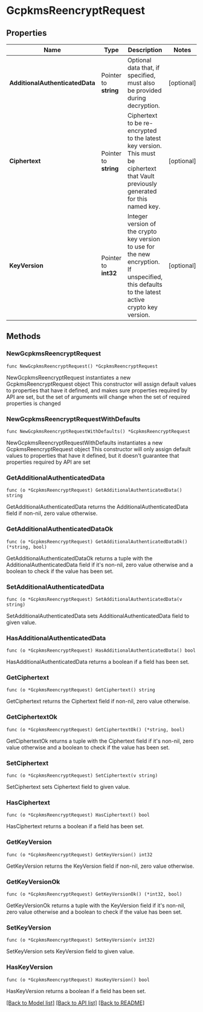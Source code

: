 # GcpkmsReencryptRequest

## Properties

Name | Type | Description | Notes
------------ | ------------- | ------------- | -------------
**AdditionalAuthenticatedData** | Pointer to **string** | Optional data that, if specified, must also be provided during decryption. | [optional] 
**Ciphertext** | Pointer to **string** | Ciphertext to be re-encrypted to the latest key version. This must be ciphertext that Vault previously generated for this named key. | [optional] 
**KeyVersion** | Pointer to **int32** | Integer version of the crypto key version to use for the new encryption. If unspecified, this defaults to the latest active crypto key version. | [optional] 

## Methods

### NewGcpkmsReencryptRequest

`func NewGcpkmsReencryptRequest() *GcpkmsReencryptRequest`

NewGcpkmsReencryptRequest instantiates a new GcpkmsReencryptRequest object
This constructor will assign default values to properties that have it defined,
and makes sure properties required by API are set, but the set of arguments
will change when the set of required properties is changed

### NewGcpkmsReencryptRequestWithDefaults

`func NewGcpkmsReencryptRequestWithDefaults() *GcpkmsReencryptRequest`

NewGcpkmsReencryptRequestWithDefaults instantiates a new GcpkmsReencryptRequest object
This constructor will only assign default values to properties that have it defined,
but it doesn't guarantee that properties required by API are set

### GetAdditionalAuthenticatedData

`func (o *GcpkmsReencryptRequest) GetAdditionalAuthenticatedData() string`

GetAdditionalAuthenticatedData returns the AdditionalAuthenticatedData field if non-nil, zero value otherwise.

### GetAdditionalAuthenticatedDataOk

`func (o *GcpkmsReencryptRequest) GetAdditionalAuthenticatedDataOk() (*string, bool)`

GetAdditionalAuthenticatedDataOk returns a tuple with the AdditionalAuthenticatedData field if it's non-nil, zero value otherwise
and a boolean to check if the value has been set.

### SetAdditionalAuthenticatedData

`func (o *GcpkmsReencryptRequest) SetAdditionalAuthenticatedData(v string)`

SetAdditionalAuthenticatedData sets AdditionalAuthenticatedData field to given value.

### HasAdditionalAuthenticatedData

`func (o *GcpkmsReencryptRequest) HasAdditionalAuthenticatedData() bool`

HasAdditionalAuthenticatedData returns a boolean if a field has been set.

### GetCiphertext

`func (o *GcpkmsReencryptRequest) GetCiphertext() string`

GetCiphertext returns the Ciphertext field if non-nil, zero value otherwise.

### GetCiphertextOk

`func (o *GcpkmsReencryptRequest) GetCiphertextOk() (*string, bool)`

GetCiphertextOk returns a tuple with the Ciphertext field if it's non-nil, zero value otherwise
and a boolean to check if the value has been set.

### SetCiphertext

`func (o *GcpkmsReencryptRequest) SetCiphertext(v string)`

SetCiphertext sets Ciphertext field to given value.

### HasCiphertext

`func (o *GcpkmsReencryptRequest) HasCiphertext() bool`

HasCiphertext returns a boolean if a field has been set.

### GetKeyVersion

`func (o *GcpkmsReencryptRequest) GetKeyVersion() int32`

GetKeyVersion returns the KeyVersion field if non-nil, zero value otherwise.

### GetKeyVersionOk

`func (o *GcpkmsReencryptRequest) GetKeyVersionOk() (*int32, bool)`

GetKeyVersionOk returns a tuple with the KeyVersion field if it's non-nil, zero value otherwise
and a boolean to check if the value has been set.

### SetKeyVersion

`func (o *GcpkmsReencryptRequest) SetKeyVersion(v int32)`

SetKeyVersion sets KeyVersion field to given value.

### HasKeyVersion

`func (o *GcpkmsReencryptRequest) HasKeyVersion() bool`

HasKeyVersion returns a boolean if a field has been set.


[[Back to Model list]](../README.md#documentation-for-models) [[Back to API list]](../README.md#documentation-for-api-endpoints) [[Back to README]](../README.md)


